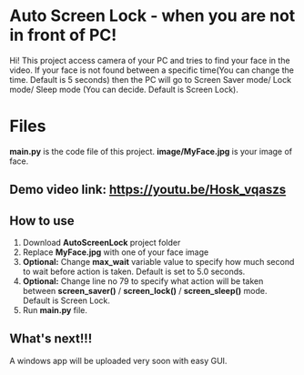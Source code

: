 # Auto Screen Lock - when you are not in front of PC!

Hi! This project access camera of your PC and tries to find your face in the video. If your face is not found between a specific time(You can change the time. Default is 5 seconds) then the PC will go to Screen Saver mode/ Lock mode/ Sleep mode (You can decide. Default is Screen Lock).


# Files

**main<area>.py** is the code file of this project.
**image/MyFace.jpg** is your image of face.

## Demo video link: https://youtu.be/Hosk_vqaszs

## How to use

1. Download **AutoScreenLock** project folder
2. Replace **MyFace.jpg** with one of your face image
3. **Optional:** Change **max_wait** variable value to specify how much second to wait before action is taken. Default is set to 5.0 seconds.
4. **Optional:** Change line no 79 to specify what action will be taken between **screen_saver()** / **screen_lock()** / **screen_sleep()** mode. Default is Screen Lock.
5. Run **main<area>.py** file.


## What's next!!!

A windows app will be uploaded very soon with easy GUI.
